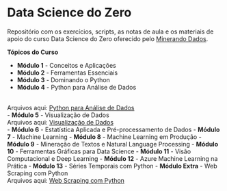 # Data Science do Zero

Repositório com os exercícios, scripts, as notas de aula e os materiais de apoio do curso Data Science do Zero oferecido pelo <a href="https://minerandodados.com.br/">Minerando Dados</a>.

**Tópicos do Curso**
 - <b>Módulo 1</b> - Conceitos e Aplicações
 - <b>Módulo 2</b> - Ferramentas Essenciais
 - <b>Módulo 3</b> - Dominando o Python
 - <b>Módulo 4</b> - Python para Análise de Dados
 <br />
 Arquivos aqui: <a href="https://github.com/brunatoloti/data-science-do-zero/tree/main/Python%20para%20An%C3%A1lise%20de%20Dados">Python para Análise de Dados</a>
 <br />
 - <b>Módulo 5</b> - Visualização de Dados
 <br />
 Arquivos aqui: <a href="https://github.com/brunatoloti/data-science-do-zero/tree/main/Visualiza%C3%A7%C3%A3o%20de%20Dados">Visualização de Dados</a>
 <br />
 - <b>Módulo 6</b> - Estatística Aplicada e Pré-processamento de Dados
 - <b>Módulo 7</b> - Machine Learning
 - <b>Módulo 8</b> - Machine Learning em Produção
 - <b>Módulo 9</b> - Mineração de Textos e Natural Language Processing
 - <b>Módulo 10</b> - Ferramentas Gráficas para Data Science
 - <b>Módulo 11</b> - Visão Computacional e Deep Learning
 - <b>Módulo 12</b> - Azure Machine Learning na Prática
 - <b>Módulo 13</b> - Séries Temporais com Python
 - <b>Módulo Extra</b> - Web Scraping com Python
 <br />
 Arquivos aqui: <a href="https://github.com/brunatoloti/web-scraping-tripadvisor">Web Scraping com Python</a>
